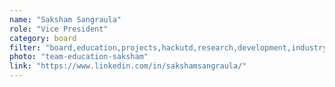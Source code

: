 ```yaml
---
name: "Saksham Sangraula"
role: "Vice President"
category: board
filter: "board,education,projects,hackutd,research,development,industry,media"
photo: "team-education-saksham"
link: "https://www.linkedin.com/in/sakshamsangraula/"
---
```

